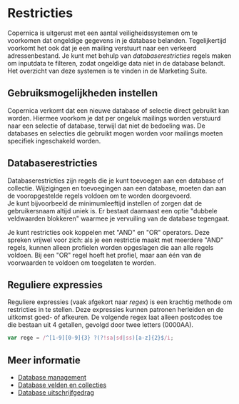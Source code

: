 # Restricties

Copernica is uitgerust met een aantal veiligheidssystemen om te voorkomen
dat ongeldige gegevens in je database belanden. Tegelijkertijd voorkomt het
ook dat je een mailing verstuurt naar een verkeerd adressenbestand. Je kunt met
behulp van *databaserestricties* regels maken om inputdata te filteren, zodat
ongeldige data niet in de database belandt. Het overzicht van deze systemen 
is te vinden in de Marketing Suite.


## Gebruiksmogelijkheden instellen

Copernica verkomt dat een nieuwe database of selectie direct gebruikt kan worden.
Hiermee voorkom je dat per ongeluk mailings worden verstuurd naar een selectie of 
database, terwijl dat niet de bedoeling was. De databases en selecties die gebruikt
mogen worden voor mailings moeten specifiek ingeschakeld worden. 


## Databaserestricties

Databaserestricties zijn regels die je kunt toevoegen aan een database 
of collectie. Wijzigingen en toevoegingen aan een database, moeten dan
aan de vooropgestelde regels voldoen om te worden doorgevoerd.  
Je kunt bijvoorbeeld de minimumleeftijd instellen of zorgen dat de
gebruikersnaam altijd uniek is. Er bestaat daarnaast een optie 
"dubbele veldwaarden blokkeren" waarmee je vervuiling van de database 
tegengaat.

Je kunt restricties ook koppelen met "AND" en "OR" operators. Deze spreken 
vrijwel voor zich: als je een restrictie maakt met meerdere "AND" regels,
kunnen alleen profielen worden opgeslagen die aan alle regels voldoen. 
Bij een "OR" regel hoeft het profiel, maar aan één van de voorwaarden te 
voldoen om toegelaten te worden.


## Reguliere expressies

Reguliere expressies (vaak afgekort naar *regex*) is een krachtig methode 
om restricties in te stellen. Deze expressies kunnen patronen herleiden en
de uitkomst goed- of afkeuren. De volgende regex laat alleen postcodes toe
die bestaan uit 4 getallen, gevolgd door twee letters (0000AA).

```javascript
var rege = /^[1-9][0-9]{3} ?(?!sa|sd|ss)[a-z]{2}$/i;
```

## Meer informatie

* [Database management](./database-introduction)
* [Database velden en collecties](./database-fields-and-collections)
* [Database uitschrijfgedrag](./database-unsubscribe-behavior)
